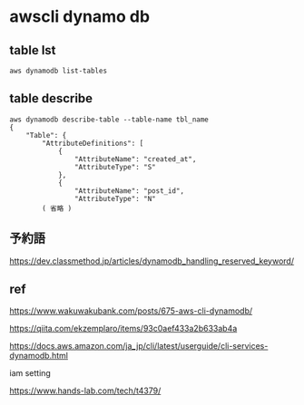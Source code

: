 
# awscli dynamo db


## table lst

```
aws dynamodb list-tables
```


## table describe

```
aws dynamodb describe-table --table-name tbl_name
{
    "Table": {
        "AttributeDefinitions": [
            {
                "AttributeName": "created_at",
                "AttributeType": "S"
            },
            {
                "AttributeName": "post_id",
                "AttributeType": "N"
        ( 省略 )
```


## 予約語

https://dev.classmethod.jp/articles/dynamodb_handling_reserved_keyword/



## ref

https://www.wakuwakubank.com/posts/675-aws-cli-dynamodb/

https://qiita.com/ekzemplaro/items/93c0aef433a2b633ab4a

https://docs.aws.amazon.com/ja_jp/cli/latest/userguide/cli-services-dynamodb.html

iam setting

https://www.hands-lab.com/tech/t4379/



